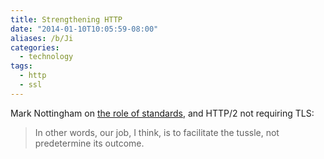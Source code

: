 ```yaml
---
title: Strengthening HTTP
date: "2014-01-10T10:05:59-08:00"
aliases: /b/Ji
categories:
  - technology
tags:
  - http
  - ssl
---
```


Mark Nottingham on [the role of standards](http://www.mnot.net/blog/2014/01/04/strengthening_http_a_personal_view), and
HTTP/2 not requiring TLS:

> In other words, our job, I think, is to facilitate the tussle, not predetermine its outcome.
